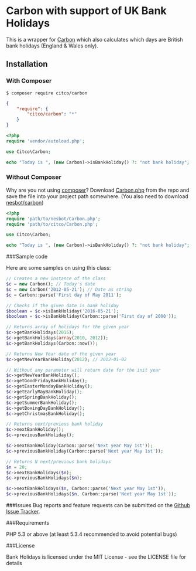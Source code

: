 # Carbon with support of UK Bank Holidays
This is a wrapper for [Carbon](https://github.com/briannesbitt/Carbon) which also calculates which days are British bank holidays (England &amp; Wales only).

<a name="install"></a>
## Installation

<a name="install-composer"></a>
### With Composer

```
$ composer require citco/carbon
```

```json
{
    "require": {
        "citco/carbon": "*"
    }
}
```

```php
<?php
require 'vendor/autoload.php';

use Citco\Carbon;

echo "Today is ", (new Carbon)->isBankHoliday() ?: "not bank holiday";
```

<a name="install-nocomposer"></a>
### Without Composer

Why are you not using [composer](http://getcomposer.org/)? Download [Carbon.php](https://github.com/citco/carbon/blob/master/src/Carbon.php) from the repo and save the file into your project path somewhere. (You also need to download [nesbot/carbon](https://github.com/briannesbitt/Carbon))

```php
<?php
require 'path/to/nesbot/Carbon.php';
require 'path/to/citco/Carbon.php';

use Citco\Carbon;

echo "Today is ", (new Carbon)->isBankHoliday() ?: "not bank holiday";
```

<a name="sample-code"></a>
###Sample code

Here are some samples on using this class:
```php
// Creates a new instance of the class
$c = new Carbon(); // Today's date
$c = new Carbon('2012-05-21'); // Date as string
$c = Carbon::parse('First day of May 2011');

// Checks if the given date is bank holiday
$boolean = $c->isBankHoliday('2016-05-21');
$boolean = $c->isBankHoliday(Carbon::parse('First day of 2000'));

// Returns array of holidays for the given year
$c->getBankHolidays(2015);
$c->getBankHolidays(array(2010, 2012));
$c->getBankHolidays(Carbon::now());

// Returns New Year date of the given year
$c->getNewYearBankHoliday(2012); // 2012-01-02

// Without any parameter will return date for the init year
$c->getNewYearBankHoliday();
$c->getGoodFridayBankHoliday();
$c->getEasterMondayBankHoliday();
$c->getEarlyMayBankHoliday();
$c->getSpringBankHoliday();
$c->getSummerBankHoliday();
$c->getBoxingDayBankHoliday();
$c->getChristmasBankHoliday();

// Returns next/previous bank holiday
$c->nextBankHoliday();
$c->previousBankHoliday();

$c->nextBankHoliday(Carbon::parse('Next year May 1st'));
$c->previousBankHoliday(Carbon::parse('Next year May 1st'));

// Returns N next/previous bank holidays
$n = 20;
$c->nextBankHolidays($n);
$c->previousBankHolidays($n);

$c->nextBankHolidays($n, Carbon::parse('Next year May 1st'));
$c->previousBankHolidays($n, Carbon::parse('Next year May 1st'));

```

<a name="issues"></a>
###Issues
Bug reports and feature requests can be submitted on the [Github Issue Tracker](https://github.com/citco/carbon/issues).

<a name="requirements"></a>
###Requirements

PHP 5.3 or above (at least 5.3.4 recommended to avoid potential bugs)

<a name="license"></a>
###License

Bank Holidays is licensed under the MIT License - see the LICENSE file for details
